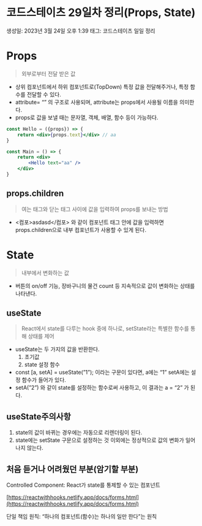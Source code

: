 # 코드스테이츠 29일차 정리(Props, State)

생성일: 2023년 3월 24일 오후 1:39
태그: 코드스테이츠 일일 정리

# Props

> 외부로부터 전달 받은 값
> 
- 상위 컴포넌트에서 하위 컴포넌트로(TopDown) 특정 값을 전달해주거나, 특정 함수를 전달할 수 있다.
- attribute= “” 의 구조로 사용되며, attribute는 props에서 사용될 이름을 의미한다.
- props로 값을 보낼 때는 문자열, 객체, 배열, 함수 등이 가능하다.

```jsx
const Hello = ({props}) => {
	return <div>{props.text}</div> // aa
}

const Main = () => {
	return <div>
		<Hello text="aa" />
	</div>
}
```

## props.children

> 여는 태그와 닫는 태그 사이에 값을 입력하여 props를 보내는 방법
> 
- <컴포\>asdasd</컴포\> 와 같이 컴포넌트 태그 안에 값을 입력하면 props.children으로 내부 컴포넌트가 사용할 수 있게 된다.

# State

> 내부에서 변화하는 값
> 
- 버튼의 on/off 기능, 장바구니의 물건 count 등 지속적으로 값이 변화하는 상태를 나타낸다.

## useState

> React에서 state를 다루는 hook 중에 하나로, setState라는 특별한 함수를 통해 상태를 제어
> 
- useState는 두 가지의 값을 반환한다.
    1. 초기값
    2. state 설정 함수
- const [a, setA] = useState(”1”); 이라는 구문이 있다면, a에는 “1” setA에는 설정 함수가 들어가 있다.
- setA(”2”) 와 같이 state를 설정하는 함수로써 사용하고, 이 결과는 a = “2” 가 된다.

## useState주의사항

1. state의 값이 바뀌는 경우에는 자동으로 리렌더링이 된다.
2. state에는 setState 구문으로 설정하는 것 이외에는 정상적으로 값의 변화가 일어나지 않는다.

## 처음 듣거나 어려웠던 부분(암기할 부분)

Controlled Component: React가 state를 통제할 수 있는 컴포넌트

[https://reactwithhooks.netlify.app/docs/forms.html](https://reactwithhooks.netlify.app/docs/forms.html)

단일 책임 원칙: “하나의 컴포넌트(함수)는 하나의 일만 한다”는 원칙